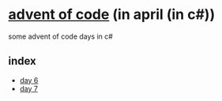 # [advent of code](https://adventofcode.com/2020) (in april (in c#))
some advent of code days in c#

## index
- [day 6](https://github.com/ElliotSemiColon/advent-of-code-cs/blob/master/day%206/Program.cs)
- [day 7](https://github.com/ElliotSemiColon/advent-of-code-cs/blob/master/day%207/Program.cs)
